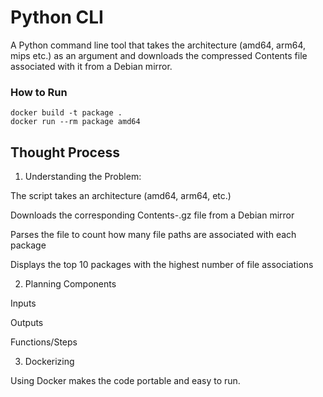 
# Python CLI

A Python command line tool that takes the architecture (amd64, arm64, mips etc.) as an argument and downloads the compressed Contents file associated with it from a Debian mirror. 

### How to Run
```
docker build -t package .    
docker run --rm package amd64
```

## Thought Process

1. Understanding the Problem: 

The script takes an architecture (amd64, arm64, etc.)

Downloads the corresponding Contents-<arch>.gz file from a Debian mirror

Parses the file to count how many file paths are associated with each package

Displays the top 10 packages with the highest number of file associations

2. Planning Components

Inputs

Outputs

Functions/Steps

3. Dockerizing

Using Docker makes the code portable and easy to run.